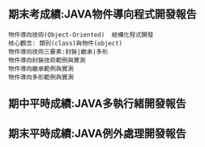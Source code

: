 ## 期末考成績:JAVA物件導向程式開發報告
```
物件導向技術(Object-Oriented)  結構化程式開發
核心觀念: 類別(class)與物件(object)
物件導向技術三要素:封裝|繼承|多形
物件導向封裝技術範例與實測
物件導向繼承範例與實測
物件導向多形範例與實測
```

## 期中平時成績:JAVA多執行緒開發報告

## 期末平時成績:JAVA例外處理開發報告

